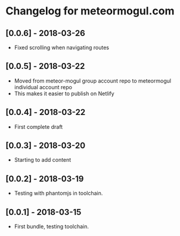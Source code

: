 # Changelog for meteormogul.com

## [0.0.6] - 2018-03-26

- Fixed scrolling when navigating routes

## [0.0.5] - 2018-03-22

- Moved from meteor-mogul group account repo to meteormogul individual account repo
- This makes it easier to publish on Netlify

## [0.0.4] - 2018-03-22

- First complete draft

## [0.0.3] - 2018-03-20

- Starting to add content

## [0.0.2] - 2018-03-19

- Testing with phantomjs in toolchain.

## [0.0.1] - 2018-03-15

- First bundle, testing toolchain.
